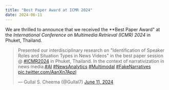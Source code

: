 ```yaml
---
title: "Best Paper Award at ICMR 2024"
date: 2024-06-11
---
```


We are thrilled to announce that we received the **Best Paper Award" at the *International Conference on Multimedia Retrieval (ICMR) 2024* in Phuket, Thailand. 

<blockquote class="twitter-tweet"><p lang="en" dir="ltr">Presented our interdisciplinary research on &quot;Identification of Speaker Roles and Situation Types in News Videos&quot; in the best paper session @ <a href="https://twitter.com/hashtag/ICMR2024?src=hash&amp;ref_src=twsrc%5Etfw">#ICMR2024</a> in Phuket, Thailand. In the context of narrativization in news media.<a href="https://twitter.com/hashtag/AI?src=hash&amp;ref_src=twsrc%5Etfw">#AI</a> <a href="https://twitter.com/hashtag/NewsAnalytics?src=hash&amp;ref_src=twsrc%5Etfw">#NewsAnalytics</a> <a href="https://twitter.com/hashtag/Multimodal?src=hash&amp;ref_src=twsrc%5Etfw">#Multimodal</a> <a href="https://twitter.com/hashtag/FakeNarratives?src=hash&amp;ref_src=twsrc%5Etfw">#FakeNarratives</a> <a href="https://t.co/AanXn7Apzl">pic.twitter.com/AanXn7Apzl</a></p>&mdash; Gullal S. Cheema (@Gullal7) <a href="https://twitter.com/Gullal7/status/1800480377582322121?ref_src=twsrc%5Etfw">June 11, 2024</a></blockquote> <script async src="https://platform.twitter.com/widgets.js" charset="utf-8"></script> 